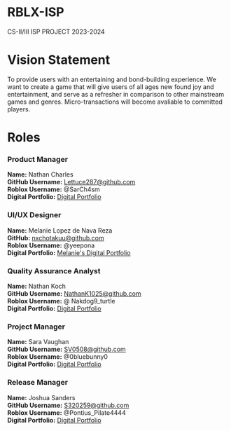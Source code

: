 # RBLX-ISP
CS-II/III ISP PROJECT 2023-2024

# Vision Statement
To provide users with an entertaining and bond-building experience. We want to create a game that will give users of all ages new found joy and entertainment, and serve as a refresher in comparison to other mainstream games and genres. Micro-transactions will become avaliable to committed players.

# Roles

### **Product Manager**
**Name:** Nathan Charles \
**GitHub Username:** Lettuce287@github.com \
**Roblox Username:** @SarCh4sm \
**Digital Portfolio:** [Digital Portfolio](https://www.codermerlin.academy/users/nathan-charles/Digital%20Portfolio/index.html) 


### **UI/UX Designer**
**Name:** Melanie Lopez de Nava Reza \
**GitHub:** nxchotakuu@github.com \
**Roblox Username:** @yeepona \
**Digital Portfolio:** [Melanie's Digital Portfolio](https://www.codermerlin.academy/users/melanie-lopez-de-nava-reza/Digital%20Portfolio/index.html)

### **Quality Assurance Analyst**
**Name:** Nathan Koch\
**GitHub Username:** NathanK1025@github.com \
**Roblox Username:** @ Nakdog9_turtle\
**Digital Portfolio:** [Digital Portfolio](https://www.codermerlin.academy/users/nathan-koch/Digital%20Portfolio/index.html)

### **Project Manager**
**Name:** Sara Vaughan \
**GitHub Username:** SV0508@github.com \
**Roblox Username:** @0bluebunny0 \
**Digital Portfolio:** [Digital Portfolio](https://www.codermerlin.academy/users/sara-vaughan/Digital%20Portfolio/index.html)

### **Release Manager**
**Name:** Joshua Sanders \
**GitHub Username:** S320259@github.com \
**Roblox Username:** @Pontius_Pilate4444 \
**Digital Portfolio:** [Digital Portfolio]()

